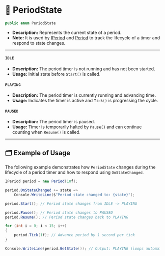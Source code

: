 # 🧩 PeriodState

```csharp
public enum PeriodState
```

- **Description:** Represents the current state of a period. 
- **Note:** It is used by [IPeriod](IPeriod.md) and [Period](Period.md) to track the
lifecycle of a timer and respond to state changes.

---

#### `IDLE`

- **Description:** The period timer is not running and has not been started.
- **Usage:** Initial state before `Start()` is called.

#### `PLAYING`

- **Description:** The period timer is currently running and advancing time.
- **Usage:** Indicates the timer is active and `Tick()` is progressing the cycle.

#### `PAUSED`

- **Description:** The period timer is paused.
- **Usage:** Timer is temporarily halted by `Pause()` and can continue counting when `Resume()` is called.

---

## 🗂 Example of Usage

The following example demonstrates how `PeriodState` changes during the lifecycle of a period timer and how to respond
using `OnStateChanged`.

```csharp
IPeriod period = new Period(10f);

period.OnStateChanged += state =>
    Console.WriteLine($"Period state changed to: {state}");

period.Start(); // Period state changes from IDLE -> PLAYING

period.Pause(); // Period state changes to PAUSED
period.Resume(); // Period state changes back to PLAYING

for (int i = 0; i < 15; i++)
{
    period.Tick(1f); // Advance period by 1 second per tick
}

Console.WriteLine(period.GetState()); // Output: PLAYING (loops automatically)
```